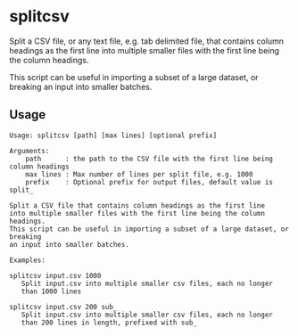 # splitcsv #
Split a CSV file, or any text file, e.g. tab delimited file, that contains column headings as the first line into multiple smaller files with the first line being the column headings.

This script can be useful in importing a subset of a large dataset, or breaking an input into smaller batches.

## Usage ##
	Usage: splitcsv [path] [max lines] [optional prefix]
	
	Arguments:
		path      : the path to the CSV file with the first line being column headings
		max lines : Max number of lines per split file, e.g. 1000
		prefix    : Optional prefix for output files, default value is split_
	
	Split a CSV file that contains column headings as the first line
	into multiple smaller files with the first line being the column headings.
	This script can be useful in importing a subset of a large dataset, or breaking
	an input into smaller batches.
	
	Examples:
	
	splitcsv input.csv 1000
	   Split input.csv into multiple smaller csv files, each no longer
	   than 1000 lines
	
	splitcsv input.csv 200 sub_
	   Split input.csv into multiple smaller csv files, each no longer
	   than 200 lines in length, prefixed with sub_